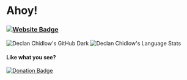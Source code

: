 # Ahoy!

### [![Website Badge](https://img.shields.io/badge/-vale.rocks-blue?style=for-the-badge&logo=Internet-Explorer&logoColor=white&link=https://vale.rocks)](https://vale.rocks)

<img align="center" src="https://github-readme-stats.vercel.app/api?username=DeclanChidlow&show_icons=true&count_private=true&hide_border=true&title_color=FFAD1F&text_color=FFEAD0&icon_color=E23672&bg_color=131111" alt="Declan Chidlow's GitHub Dark"/>

<img align="center" src="https://github-readme-stats.vercel.app/api/top-langs/?username=DeclanChidlow&hide_border=true&layout=compact&title_color=FFAD1F&text_color=FFEAD0&icon_color=E23672&bg_color=131111" alt="Declan Chidlow's Language Stats"/>

#### Like what you see?
[![Donation Badge](https://img.shields.io/badge/-Send_Me_Your_Money-yellow?style=for-the-badge&link=https://vale.rocks/donate)](https://vale.rocks/donate)
